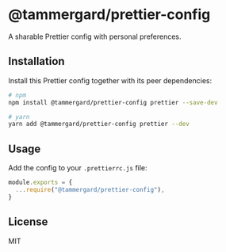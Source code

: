 # @tammergard/prettier-config

A sharable Prettier config with personal preferences.

## Installation

Install this Prettier config together with its peer dependencies:

```bash
# npm
npm install @tammergard/prettier-config prettier --save-dev

# yarn
yarn add @tammergard/prettier-config prettier --dev
```

## Usage

Add the config to your `.prettierrc.js` file:

```js
module.exports = {
  ...require("@tammergard/prettier-config"),
}
```

## License

MIT
